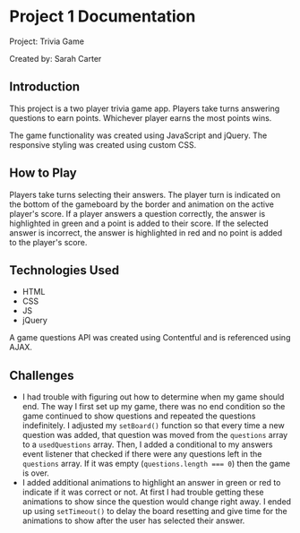 # Project 1 Documentation
 Project: Trivia Game

 Created by: Sarah Carter

## Introduction
This project is a two player trivia game app. Players take turns answering questions to earn points. Whichever player earns the most points wins.

The game functionality was created using JavaScript and jQuery. The responsive styling was created using custom CSS. 

## How to Play
Players take turns selecting their answers. The player turn is indicated on the bottom of the gameboard by the border and animation on the active player's score. If a player answers a question correctly, the answer is highlighted in green and a point is added to their score. If the selected answer is incorrect, the answer is highlighted in red and no point is added to the player's score.

## Technologies Used
- HTML
- CSS
- JS
- jQuery

A game questions API was created using Contentful and is referenced using AJAX.

## Challenges
- I had trouble with figuring out how to determine when my game should end. The way I first set up my game, there was no end condition so the game continued to show questions and repeated the questions indefinitely. I adjusted my `setBoard()` function so that every time a new question was added, that question was moved from the `questions` array to a `usedQuestions` array. Then, I added a conditional to my answers event listener that checked if there were any questions left in the `questions` array. If it was empty (`questions.length === 0`) then the game is over.
- I added additional animations to highlight an answer in green or red to indicate if it was correct or not. At first I had trouble getting these animations to show since the question would change right away. I ended up using `setTimeout()` to delay the board resetting and give time for the animations to show after the user has selected their answer.

